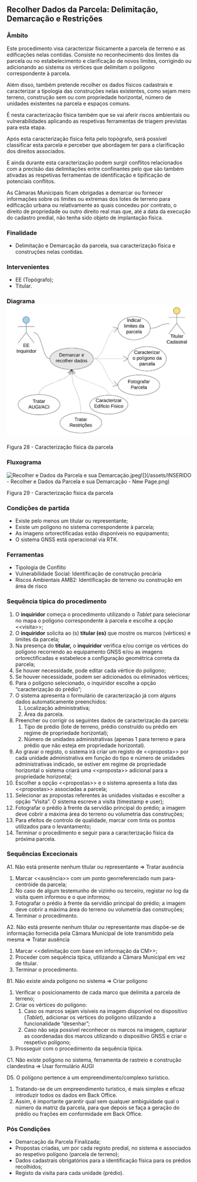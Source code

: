 ## Recolher Dados da Parcela: Delimitação, Demarcação e Restrições

### Âmbito

Este procedimento visa caracterizar fisicamente a parcela de terreno e as edificações nelas contidas. Consiste no reconhecimento dos limites da parcela ou no estabelecimento e clarificação de novos limites, corrigindo ou adicionando ao sistema os vértices que delimitam o polígono correspondente à parcela.

Além disso, também pretende recolher os dados físicos cadastrais e caracterizar a tipologia das construções nelas existentes, como sejam mero terreno, construção sem ou com propriedade horizontal, número de unidades existentes na parcela e espaços comuns.

É nesta caracterização física também que se vai aferir riscos ambientais ou vulnerabilidades aplicando as respetivas ferramentas de triagem previstas para esta etapa.

Após esta caracterização física feita pelo topógrafo, será possível classificar esta parcela e perceber que abordagem ter para a clarificação dos direitos associados.

E ainda durante esta caracterização podem surgir conflitos relacionados com a precisão das delimitações entre confinantes pelo que são também ativadas as respetivas ferramentas de identificação e tipificação de potenciais conflitos.

As Câmaras Municipais ficam obrigadas a demarcar ou fornecer informações sobre os limites ou extremas dos lotes de terreno para edificação urbana ou relativamente as quais concedeu por contrato, o direito de propriedade ou outro direito real mas que, até a data da execução do cadastro predial, não tenha sido objeto de implantação física.

### Finalidade

* Delimitação e Demarcação da parcela, sua caracterização física e construções nelas contidas.

### Intervenientes

* EE \(Topógrafo\);
* Titular.

### Diagrama![](/assets/28.jpg)

Figura 28 - Caracterização física da parcela

### Fluxograma

![Recolher e Dados da Parcela e sua Demarcação.jpeg](../assets/recolher_e_dados_da_parcela_e_sua_d.jpeg)![](/assets/INSERIDO - Recolher e Dados da Parcela e sua Demarcação - New Page.png)

Figura 29 - Caracterização física da parcela

### Condições de partida

* Existe pelo menos um titular ou representante;
* Existe um polígono no sistema correspondente à parcela;
* As imagens ortorectificadas estão disponíveis no equipamento;
* O sistema GNSS está operacional via RTK.

### Ferramentas

* Tipologia de Conflito
* Vulnerabilidade Social: Identificação de construção precária
* Riscos Ambientais AMB2: Identificação de terreno ou construção em área de risco

### Sequência típica do procedimento

1. O **inquiridor** começa o procedimento utilizando o _Tablet_ para selecionar no mapa o polígono correspondente à parcela e escolhe a opção &lt;&lt;visita&gt;&gt;;
2. O **inquiridor** solicita ao \(s\) **titular \(es\)** que mostre os marcos \(vértices\) e limites da parcela;
3. Na presença do **titular,** o **inquiridor** verifica e/ou corrige os vértices do polígono recorrendo ao equipamento GNSS e/ou as imagens ortorectificadas e estabelece a configuração geométrica correta da parcela;
4. Se houver necessidade, pode editar cada vértice do polígono;
5. Se houver necessidade, podem ser adicionados ou eliminados vértices;
6. Para o polígono selecionado, o inquiridor escolhe a opção “caracterização do prédio”;
7. O sistema apresenta o formulário de caracterização já com alguns dados automaticamente preenchidos:
   1. Localização administrativa;
   2. Área da parcela.
8. Preencher ou corrigir os seguintes dados de caracterização da parcela:
   1. Tipo de prédio \(lote de terreno, prédio construído ou prédio em regime de propriedade horizontal\);
   2. Número de unidades administrativas \(apenas 1 para terreno e para prédio que não esteja em propriedade horizontal\).
9. Ao gravar o registo, o sistema irá criar um registo de &lt;&lt;proposta&gt;&gt; por cada unidade administrativa em função do tipo e número de unidades administrativas indicado, se estiver em regime de propriedade horizontal o sistema criará uma &lt;&lt;proposta&gt;&gt; adicional para a propriedade horizontal;
10. Escolher a opção &lt;&lt;propostas&gt;&gt; e o sistema apresenta a lista das &lt;&lt;propostas&gt;&gt; associadas a parcela;
11. Selecionar as propostas referentes às unidades visitadas e escolher a opção “Visita”. O sistema escreve a visita \(timestamp e user\);
12. Fotografar o prédio à frente da servidão principal do prédio; a imagem deve cobrir a máxima área do terreno ou volumetria das construções;
13. Para efeitos de controlo de qualidade, marcar com tinta os pontos utilizados para o levantamento;
14. Terminar o procedimento e seguir para a caracterização física da próxima parcela.

### Sequências Excecionais

A1. Não está presente nenhum titular ou representante =&gt; Tratar ausência

1. Marcar &lt;&lt;ausência&gt;&gt; com um ponto georreferenciado num para-centróide da parcela;
2. No caso de algum testemunho de vizinho ou terceiro, registar no log da visita quem informou e o que informou;
3. Fotografar o prédio à frente da servidão principal do prédio; a imagem deve cobrir a máxima área do terreno ou volumetria das construções;
4. Terminar o procedimento.

A2. Não está presente nenhum titular ou representante mas dispõe-se de informação fornecida pela Câmara Municipal de lote transmitido pela mesma =&gt; Tratar ausência

1. Marcar &lt;&lt;delimitação com base em informação da CM&gt;&gt;;
2. Proceder com sequência típica, utilizando a Câmara Municipal em vez de titular.
3. Terminar o procedimento.

B1. Não existe ainda polígono no sistema =&gt; Criar polígono

1. Verificar o posicionamento de cada marco que delimita a parcela de terreno;
2. Criar os vértices do polígono:
   1. Caso os marcos sejam visíveis na imagem disponível no dispositivo \(_Tablet_\), adicionar os vértices do polígono utilizando a funcionalidade “desenhar”;
   2. Caso não seja possível reconhecer os marcos na imagem, capturar as coordenadas dos marcos utilizando o dispositivo GNSS e criar o respetivo polígono;
3. Prosseguir com o procedimento da sequência típica.

C1. Não existe polígono no sistema, ferramenta de rastreio e construção clandestina =&gt; Usar formulário AUGI

D5. O polígono pertence a um empreendimento/complexo turístico.

1. Tratando-se de um empreendimento turístico, é mais simples e eficaz introduzir  todos os dados em Back Office.
2. Assim, é importante garantir qual sem qualquer ambiguidade qual o número da matriz da parcela, para que depois se faça a geração do prédio ou frações em conformidade em Back Office.

### Pós Condições

* Demarcação da Parcela Finalizada;
* Propostas criadas, um por cada registo predial, no sistema e associados ao respetivo polígono \(parcela de terreno\);
* Dados cadastrais obrigatórios para a identificação física para os prédios recolhidos;
* Registo da visita para cada unidade \(prédio\).



